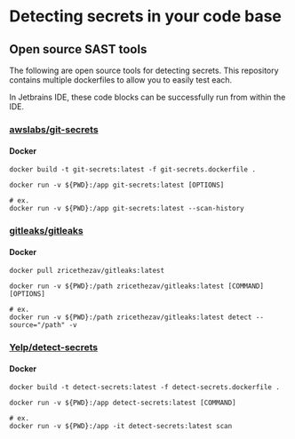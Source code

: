 # Detecting secrets in your code base

## Open source SAST tools

The following are open source tools for detecting secrets.
This repository contains multiple dockerfiles to allow you to easily test each.

In Jetbrains IDE, these code blocks can be successfully run from within the IDE.

### [awslabs/git-secrets](https://github.com/awslabs/git-secrets)

#### Docker

```shell
docker build -t git-secrets:latest -f git-secrets.dockerfile .

docker run -v ${PWD}:/app git-secrets:latest [OPTIONS]

# ex.
docker run -v ${PWD}:/app git-secrets:latest --scan-history
```

### [gitleaks/gitleaks](https://github.com/gitleaks/gitleaks)

#### Docker

```shell
docker pull zricethezav/gitleaks:latest

docker run -v ${PWD}:/path zricethezav/gitleaks:latest [COMMAND] [OPTIONS]

# ex.
docker run -v ${PWD}:/path zricethezav/gitleaks:latest detect --source="/path" -v
```

### [Yelp/detect-secrets](https://github.com/Yelp/detect-secrets)

#### Docker

```shell
docker build -t detect-secrets:latest -f detect-secrets.dockerfile .

docker run -v ${PWD}:/app detect-secrets:latest [COMMAND]

# ex.
docker run -v ${PWD}:/app -it detect-secrets:latest scan
```
